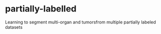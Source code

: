 # partially-labelled
Learning to segment multi-organ and tumorsfrom multiple partially labeled datasets
